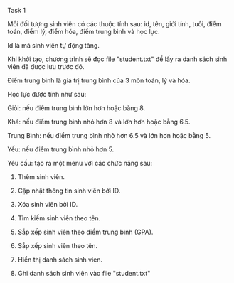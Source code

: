 Task 1

Mỗi đối tượng sinh viên có các thuộc tính sau: id, tên, giới tính, tuổi, điểm toán, điểm lý, điểm hóa, điểm trung bình và học lực.

Id là mã sinh viên tự động tăng.

Khi khởi tạo, chương trình sẽ đọc file "student.txt" để lấy ra danh sách sinh viên đã được lưu trước đó.

Điểm trung bình là giá trị trung bình của 3 môn toán, lý và hóa.

Học lực được tính như sau:

Giỏi: nếu điểm trung bình lớn hơn hoặc bằng 8.

Khá: nếu điểm trung bình nhỏ hơn 8 và lớn hơn hoặc bằng 6.5.

Trung Bình: nếu điểm trung bình nhỏ hơn 6.5 và lớn hơn hoặc bằng 5.

Yếu: nếu điểm trung bình nhỏ hơn 5.

Yêu cầu: tạo ra một menu với các chức năng sau:

1. Thêm sinh viên.

2. Cập nhật thông tin sinh viên bởi ID.

3. Xóa sinh viên bởi ID.

4. Tìm kiếm sinh viên theo tên.

5. Sắp xếp sinh viên theo điểm trung bình (GPA).

6. Sắp xếp sinh viên theo tên.

7. Hiển thị danh sách sinh vien.

8. Ghi danh sách sinh viên vào file "student.txt" 
